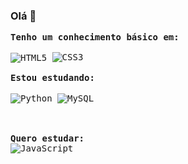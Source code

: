 ### Olá 👋
 <div style="display: block">
  <kbd align="center">
    <b>Tenho um conhecimento básico em:</b>
        <br />
        <br />
        <img
            align="center"
            alt="HTML5"
            src="https://img.shields.io/badge/HTML5-E34F26?style=for-the-badge&logo=html5&logoColor=white"
        />
        <img
            alt="CSS3"
            src="https://img.shields.io/badge/CSS3-1572B6?style=for-the-badge&logo=css3&logoColor=white"
        />
        <br />
        <br />
        <kbd align="center">
            <b>Estou estudando:</b>
            <br />
            <br />
            <img
                align="center"
                alt="Python"
                src="https://img.shields.io/badge/Python-14354C?style=for-the-badge&logo=python&logoColor=white"
            />
            <img
                align="center"
                alt="MySQL"
                src="https://img.shields.io/badge/MySQL-00000F?style=for-the-badge&logo=mysql&logoColor=white"
            />
         <br />
         <br />
        </kbd>
        <br />
   <br />
        <kbd align="center">
            <b>Quero estudar:</b>
            <br />
            <img
                align="center"
                alt="JavaScript"
                src="https://img.shields.io/badge/JavaScript-323330?style=for-the-badge&logo=javascript&logoColor=F7DF1E"
            />
         <br />
         <br />
        </kbd>
    </kbd>
</div>


<!--
**GuilhermeCostaLima/GuilhermeCostaLima** is a ✨ _special_ ✨ repository because its `README.md` (this file) appears on your GitHub profile.

Here are some ideas to get you started:

- 🔭 I’m currently working on ...
- 🌱 I’m currently learning ...
- 👯 I’m looking to collaborate on ...
- 🤔 I’m looking for help with ...
- 💬 Ask me about ...
- 📫 How to reach me: ...
- 😄 Pronouns: ...
- ⚡ Fun fact: ...
-->
